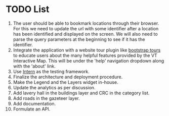 TODO List
=========

1. The user should be able to bookmark locations through their browser.
  For this we need to update the url with some identifier after
  a location has been identified and displayed on the screen. We will also 
  need to parse the query parameters at the beginning to see if it has the
  identifier.
2. Integrate the application with a website tour plugin like
  [bootstrap tours](http://bootstraptour.com/) to educate users about
  the many helpful features provided by the VT Interactive Map.
  This will be under the 'help' navigation dropdown along with the 'about'
  link.
3. Use [Intern](http://theintern.io/) as the testing framework.
4. Finalize the architecture and deployment procedure.
5. Make the Legend and the Layers widget in-house.
6. Update the analytics as per discussion.
7. Add lavery hall in the buildings layer and CRC in the category list.
8. Add roads in the gazeteer layer.
9. Add documentation.
10. Formulate an API.
